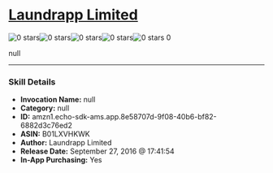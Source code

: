 # [Laundrapp Limited](http://alexa.amazon.com/#skills/amzn1.echo-sdk-ams.app.8e58707d-9f08-40b6-bf82-6882d3c76ed2)
![0 stars](../../images/ic_star_border_black_18dp_1x.png)![0 stars](../../images/ic_star_border_black_18dp_1x.png)![0 stars](../../images/ic_star_border_black_18dp_1x.png)![0 stars](../../images/ic_star_border_black_18dp_1x.png)![0 stars](../../images/ic_star_border_black_18dp_1x.png) 0

null

***

### Skill Details

* **Invocation Name:** null
* **Category:** null
* **ID:** amzn1.echo-sdk-ams.app.8e58707d-9f08-40b6-bf82-6882d3c76ed2
* **ASIN:** B01LXVHKWK
* **Author:** Laundrapp Limited
* **Release Date:** September 27, 2016 @ 17:41:54
* **In-App Purchasing:** Yes
